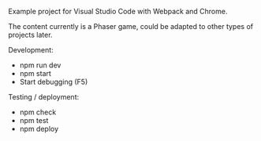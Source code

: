 Example project for Visual Studio Code with Webpack and Chrome.

The content currently is a Phaser game, could be adapted to other types of projects later.


Development:
* npm run dev
* npm start
* Start debugging (F5)


Testing / deployment:
* npm check
* npm test
* npm deploy
